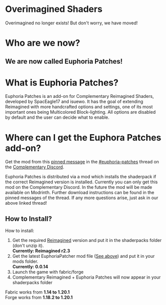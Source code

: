 # Overimagined Shaders
Overimagined no longer exists! But don't worry, we have moved!

# Who are we now?
## We are now called Euphoria Patches!

# What is Euphoria Patches?
Euphoria Patches is an add-on for Complementary Reimagined Shaders, developed by SpacEagle17 and isuewo. It has the goal of extending Reimagined with more handcrafted options and settings, one of its most important ones being Multicolored Block-lighting. All options are disabled by default and the user can decide what to enable.

# Where can I get the Euphora Patches add-on?

Get the mod from this [pinned message](https://discord.com/channels/744189556768636941/1005837848982847548/1086263167132368926) in the [#euphoria-patches](https://discord.com/channels/744189556768636941/1005837848982847548) thread on the [Complementary Discord](https://discord.gg/ck5htDSQPv).

Euphoria Patches is distributed via a mod which installs the shaderpack if the correct Reimagined version is installed.
Currently you can only get this mod on the Complementary Discord. In the future the mod will be made available on Modrinth. Further download instructions can be found in the pinned messages of the thread.
If any more questions arise, just ask in our above linked thread!

## How to Install?
How to install:
1) Get the required [Reimagined](https://modrinth.com/shader/complementary-reimagined/versions) version and put it in the shaderpacks folder (don't unzip it). <br>
**Currently: Reimagined r2.3**
3) Get the latest EuphoriaPatcher mod file ([See above](https://github.com/isuewo/OverimaginedShaders/blob/release/README.md#where-can-i-get-the-euphora-patches-add-on)) and put it in your mods folder. <br>
**Currently: 0.0.14**
4) Launch the game with fabric/forge
5) Complementary Reimagined + Euphoria Patches will now appear in your shaderpacks folder

Fabric works from **1.14 to 1.20.1** <br>
Forge works from **1.18.2 to 1.20.1**

